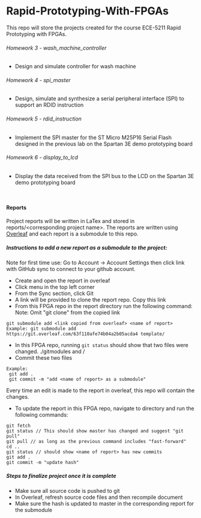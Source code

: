 # Rapid-Prototyping-With-FPGAs

This repo will store the projects created for the course ECE-5211 Rapid Prototyping with FPGAs.

###### Homework 3 - wash_machine_controller
* Design and simulate controller for wash machine
###### Homework 4 - spi_master
* Design, simulate and synthesize a serial peripheral interface (SPI) to support an RDID instruction
###### Homework 5 - rdid_instruction
* Implement the SPI master for the ST Micro M25P16 Serial Flash designed in the previous lab on the Spartan 3E demo prototyping board
###### Homework 6 - display_to_lcd
- Display the data received from the SPI bus to the LCD on the Spartan 3E demo prototyping board
    
 <br>

 #### Reports
Project reports will be written in LaTex and stored in reports/\<corresponding project name>. The reports are written using [Overleaf](https://www.overleaf.com) and each report is a submodule to this repo.<br>
##### Instructions to add a new report as a submodule to the project:
Note for first time use: Go to Account -> Account Settings then click link with GitHub sync to connect to your github account. 
* Create and open the report in overleaf
* Click menu in the top left corner
* From the Sync section, click Git
* A link will be provided to clone the report repo. Copy this link
* From this FPGA repo in the report directory run the following command:
Note: Omit "git clone" from the copied link
```
git submodule add <link copied from overleaf> <name of report>
Example: git submodule add https://git.overleaf.com/63f110afe74b04a2b05acda4 template/
``` 
* In this FPGA repo, running `git status` should show that two files were changed. ./gitmodules and <name of report>/
* Commit these two files
```
Example:
 git add .
 git commit -m "add <name of report> as a submodule"
```
 Every time an edit is made to the report in overleaf, this repo will contain the changes. 
 * To update the report in this FPGA repo, navigate to <name of report> directory and run the following commands: 
 ```
git fetch 
git status // This should show master has changed and suggest "git pull"
git pull // as long as the previous command includes "fast-forward"
cd ..
git status // should show <name of report> has new commits
git add .
git commit -m "update hash"
 ``` 

##### Steps to finalize project once it is complete
* Make sure all source code is pushed to git
* In Overleaf, refresh source code files and then recompile document
* Make sure the hash is updated to master in the corresponding report for the submodule

